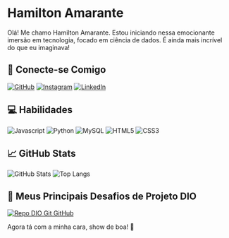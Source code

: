 # Hamilton Amarante

Olá! Me chamo Hamilton Amarante. Estou iniciando nessa emocionante imersão em tecnologia, focado em ciência de dados. É ainda mais incrível do que eu imaginava!

## 🔗 Conecte-se Comigo

[![GitHub](https://img.shields.io/badge/GitHub-000?style=for-the-badge&logo=github&logoColor=30A3DC)](https://github.com/Gaudereto-Sena)
[![Instagram](https://img.shields.io/badge/Instagram-000?style=for-the-badge&logo=instagram)](https://www.instagram.com/gustavogaudereto/)
[![LinkedIn](https://img.shields.io/badge/-LinkedIn-000?style=for-the-badge&logo=linkedin&logoColor=30A3DC)](https://www.linkedin.com/in/gustavogaudereto/)

## 💻 Habilidades

![Javascript](https://img.shields.io/badge/javascript-000?style=for-the-badge&logo=javascript)
![Python](https://img.shields.io/badge/Python-000?style=for-the-badge&logo=python)
![MySQL](https://img.shields.io/badge/MySQL-000?style=for-the-badge&logo=MySQL)
![HTML5](https://img.shields.io/badge/HTML5-000?style=for-the-badge&logo=HTML5)
![CSS3](https://img.shields.io/badge/CSS3-000?style=for-the-badge&logo=CSS3)

## 📈 GitHub Stats

![GitHub Stats](https://github-readme-stats.vercel.app/api?username=gcn-feloz&theme=transparent&bg_color=000&border_color=30A3DC&show_icons=true&icon_color=30A3DC&title_color=E94D5F&text_color=FFF)
![Top Langs](https://github-readme-stats-git-masterrstaa-rickstaa.vercel.app/api/top-langs/?username=gcn-feloz&layout=compact&bg_color=000&border_color=30A3DC&title_color=E94D5F&text_color=FFF)

## 🌟 Meus Principais Desafios de Projeto DIO

[![Repo DIO Git GitHub](https://github-readme-stats.vercel.app/api/pin/?username=hamilton-amarante&repo=dio-lab-open-source&bg_color=000&border_color=30A3DC&show_icons=true&icon_color=30A3DC&title_color=E94D5F&text_color=FFF)](https://github.com/hamilton-amarante/dio-lab-open-source)

Agora tá com a minha cara, show de boa! 🤙